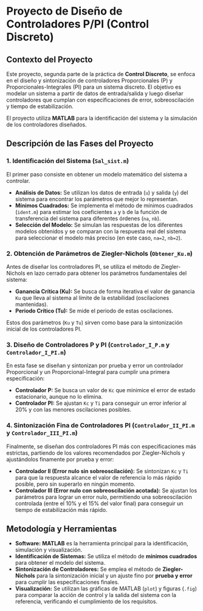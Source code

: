 # Proyecto de Diseño de Controladores P/PI (Control Discreto)

## Contexto del Proyecto

Este proyecto, segunda parte de la práctica de **Control Discreto**, se enfoca en el diseño y sintonización de controladores Proporcionales (P) y Proporcionales-Integrales (PI) para un sistema discreto. El objetivo es modelar un sistema a partir de datos de entrada/salida y luego diseñar controladores que cumplan con especificaciones de error, sobreoscilación y tiempo de estabilización.

El proyecto utiliza **MATLAB** para la identificación del sistema y la simulación de los controladores diseñados.

## Descripción de las Fases del Proyecto

### 1. Identificación del Sistema (`Sal_sist.m`)

El primer paso consiste en obtener un modelo matemático del sistema a controlar.
* **Análisis de Datos:** Se utilizan los datos de entrada (`u`) y salida (`y`) del sistema para encontrar los parámetros que mejor lo representan.
* **Mínimos Cuadrados:** Se implementa el método de mínimos cuadrados (`ident.m`) para estimar los coeficientes `a` y `b` de la función de transferencia del sistema para diferentes órdenes (`na`, `nb`).
* **Selección del Modelo:** Se simulan las respuestas de los diferentes modelos obtenidos y se comparan con la respuesta real del sistema para seleccionar el modelo más preciso (en este caso, `na=2`, `nb=2`).

### 2. Obtención de Parámetros de Ziegler-Nichols (`Obtener_Ku.m`)

Antes de diseñar los controladores PI, se utiliza el método de Ziegler-Nichols en lazo cerrado para obtener los parámetros fundamentales del sistema:
* **Ganancia Crítica (Ku):** Se busca de forma iterativa el valor de ganancia `Ku` que lleva al sistema al límite de la estabilidad (oscilaciones mantenidas).
* **Periodo Crítico (Tu):** Se mide el periodo de estas oscilaciones.

Estos dos parámetros (`Ku` y `Tu`) sirven como base para la sintonización inicial de los controladores PI.

### 3. Diseño de Controladores P y PI (`Controlador_I_P.m` y `Controlador_I_PI.m`)

En esta fase se diseñan y sintonizan por prueba y error un controlador Proporcional y un Proporcional-Integral para cumplir una primera especificación:
* **Controlador P:** Se busca un valor de `Kc` que minimice el error de estado estacionario, aunque no lo elimina.
* **Controlador PI:** Se ajustan `Kc` y `Ti` para conseguir un error inferior al 20% y con las menores oscilaciones posibles.

### 4. Sintonización Fina de Controladores PI (`Controlador_II_PI.m` y `Controlador_III_PI.m`)

Finalmente, se diseñan dos controladores PI más con especificaciones más estrictas, partiendo de los valores recomendados por Ziegler-Nichols y ajustándolos finamente por prueba y error:

* **Controlador II (Error nulo sin sobreoscilación):** Se sintonizan `Kc` y `Ti` para que la respuesta alcance el valor de referencia lo más rápido posible, pero sin superarlo en ningún momento.
* **Controlador III (Error nulo con sobreoscilación acotada):** Se ajustan los parámetros para lograr un error nulo, permitiendo una sobreoscilación controlada (entre el 10% y el 15% del valor final) para conseguir un tiempo de estabilización más rápido.

## Metodología y Herramientas

* **Software:** **MATLAB** es la herramienta principal para la identificación, simulación y visualización.
* **Identificación de Sistemas:** Se utiliza el método de **mínimos cuadrados** para obtener el modelo del sistema.
* **Sintonización de Controladores:** Se emplea el método de **Ziegler-Nichols** para la sintonización inicial y un ajuste fino por **prueba y error** para cumplir las especificaciones finales.
* **Visualización:** Se utilizan las gráficas de MATLAB (`plot`) y figuras (`.fig`) para comparar la acción de control y la salida del sistema con la referencia, verificando el cumplimiento de los requisitos.
